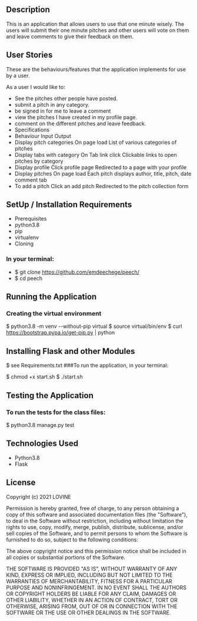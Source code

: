 ## Description
This is an application that allows users to use that one minute wisely. The users will submit their one minute pitches and other users will vote on them and leave comments to give their feedback on them.

## User Stories

These are the behaviours/features that the application implements for use by a user.

As a user I would like to:

* See the pitches other people have posted.
* submit a pitch in any category.
* be signed in for me to leave a comment
* view the pitches I have created in my profile page.
* comment on the different pitches and leave feedback.
* Specifications
* Behaviour	Input	Output
* Display pitch categories	On page load	List of various categories of pitches
* Display tabs with category	On Tab link click	Clickable links to open pitches by category
* Display profile	Click profile page	Redirected to a page with your profile
* Display pitches	On page load	Each pitch displays author, title, pitch, date comment tab
* To add a pitch	Click an add pitch	Redirected to the pitch collection form

## SetUp / Installation Requirements

* Prerequisites
* python3.8
* pip
* virtualenv
* Cloning

### In your terminal:

 * $ git clone https://github.com/emdeechege/peech/
 * $ cd peech
## Running the Application
### Creating the virtual environment

 $ python3.8 -m venv --without-pip virtual
 $ source virtual/bin/env
 $ curl https://bootstrap.pypa.io/get-pip.py | python

 ## Installing Flask and other Modules

  $ see Requirements.txt
 ###To run the application, in your terminal:

  $ chmod +x start.sh
  $ ./start.sh

## Testing the Application
### To run the tests for the class files:

  $ python3.8 manage.py test

## Technologies Used
* Python3.8
* Flask

## License
Copyright (c) 2021 LOVINE

Permission is hereby granted, free of charge, to any person obtaining a copy of this software and associated documentation files (the "Software"), to deal in the Software without restriction, including without limitation the rights to use, copy, modify, merge, publish, distribute, sublicense, and/or sell copies of the Software, and to permit persons to whom the Software is furnished to do so, subject to the following conditions:

The above copyright notice and this permission notice shall be included in all copies or substantial portions of the Software.

THE SOFTWARE IS PROVIDED "AS IS", WITHOUT WARRANTY OF ANY KIND, EXPRESS OR IMPLIED, INCLUDING BUT NOT LIMITED TO THE WARRANTIES OF MERCHANTABILITY, FITNESS FOR A PARTICULAR PURPOSE AND NONINFRINGEMENT. IN NO EVENT SHALL THE AUTHORS OR COPYRIGHT HOLDERS BE LIABLE FOR ANY CLAIM, DAMAGES OR OTHER LIABILITY, WHETHER IN AN ACTION OF CONTRACT, TORT OR OTHERWISE, ARISING FROM, OUT OF OR IN CONNECTION WITH THE SOFTWARE OR THE USE OR OTHER DEALINGS IN THE SOFTWARE.



